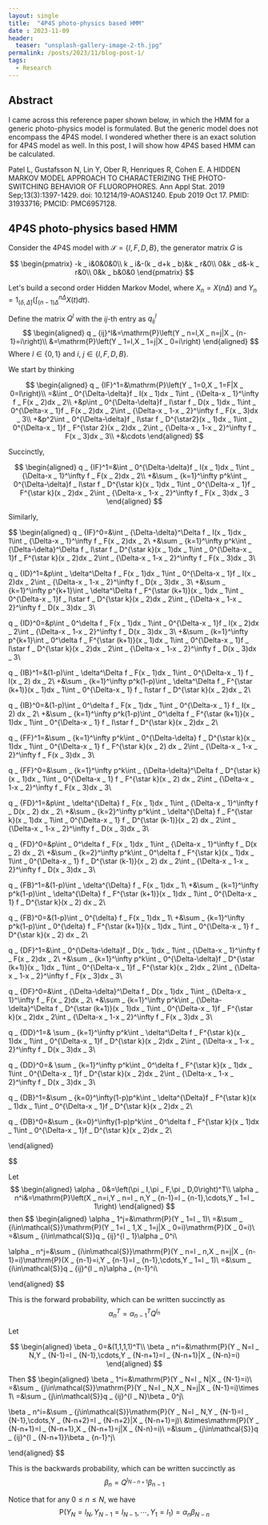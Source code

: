 ```yaml
---
layout: single
title:  "4P4S photo-physics based HMM"
date : 2023-11-09
header:
  teaser: "unsplash-gallery-image-2-th.jpg"
permalink: /posts/2023/11/blog-post-1/
tags:
  - Research
---
```


## Abstract

I came across this reference paper shown below, in which the HMM for a generic photo-physics model is formulated. But the generic model does not encompass the 4P4S model. I wondered whether there is
an exact solution for 4P4S model as well. In this post, I will show how 4P4S based HMM can be calculated.

Patel L, Gustafsson N, Lin Y, Ober R, Henriques R, Cohen E. A HIDDEN MARKOV MODEL APPROACH TO CHARACTERIZING THE PHOTO-SWITCHING BEHAVIOR OF FLUOROPHORES. Ann Appl Stat. 2019 Sep;13(3):1397-1429. doi: 10.1214/19-AOAS1240. Epub 2019 Oct 17. PMID: 31933716; PMCID: PMC6957128.

## 4P4S photo-physics based HMM

Consider the 4P4S model with $\mathcal{S}=\{I,F,D,B\}$, the generator matrix $G$ is

$$
\begin{pmatrix}
-k _ i&0&0&0\\
k _ i&-(k _ d+k _ b)&k _ r&0\\
0&k _ d&-k _ r&0\\
0&k _ b&0&0
\end{pmatrix}
$$

Let's build a second order Hidden Markov Model, where $X _ n=X(n\Delta)$ and $Y _ n=\mathrm{1} _ {(\delta,\Delta]}\left(\int _ {(n-1)\Delta}^{n\Delta}X(t)dt\right)$.

Define the matrix $Q^l$ with the $ij$-th entry as $q _ {ij}^l$
$$
\begin{aligned}
q _ {ij}^l&=\mathrm{P}\left(Y _ n=l,X _ n=j|X _ {n-1}=i\right)\\
&=\mathrm{P}\left(Y _ 1=l,X _ 1=j|X _ 0=i\right)
\end{aligned}
$$
Where $l\in\{0,1\}$ and $i,\ j\in\{I,F,D,B\}$.

We start by thinking

$$
\begin{aligned}
q _ {IF}^1=&\mathrm{P}\left(Y _ 1=0,X _ 1=F|X _ 0=I\right)\\
=&\int _ 0^{\Delta-\delta}f _ I(x _ 1)dx _ 1\int _ {\Delta-x _ 1}^\infty f _ F(x _ 2)dx _ 2\\
+&p\int _ 0^{\Delta-\delta}f _ I\star f _ D(x _ 1)dx _ 1\int _ 0^{\Delta-x _ 1}f _ F(x _ 2)dx _ 2\int _ {\Delta-x _ 1-x _ 2}^\infty f _ F(x _ 3)dx _ 3\\
+&p^2\int _ 0^{\Delta-\delta}f _ I\star f _ D^{\star2}(x _ 1)dx _ 1\int _ 0^{\Delta-x _ 1}f _ F^{\star 2}(x _ 2)dx _ 2\int _ {\Delta-x _ 1-x _ 2}^\infty f _ F(x _ 3)dx _ 3\\
+&\cdots
\end{aligned}
$$

Succinctly,

$$
\begin{aligned}
q _ {IF}^1=&\int _ 0^{\Delta-\delta}f _ I(x _ 1)dx _ 1\int _ {\Delta-x _ 1}^\infty f _ F(x _ 2)dx _ 2\\
+&\sum _ {k=1}^\infty p^k\int _ 0^{\Delta-\delta}f _ I\star f _ D^{\star k}(x _ 1)dx _ 1\int _ 0^{\Delta-x _ 1}f _ F^{\star k}(x _ 2)dx _ 2\int _ {\Delta-x _ 1-x _ 2}^\infty f _ F(x _ 3)dx _ 3
\end{aligned}
$$

Similarly,

$$
\begin{aligned}
q _ {IF}^0=&\int _ {\Delta-\delta}^\Delta f _ I(x _ 1)dx _ 1\int _ {\Delta-x _ 1}^\infty f _ F(x _ 2)dx _ 2\\
+&\sum _ {k=1}^\infty p^k\int _ {\Delta-\delta}^\Delta f _ I\star f _ D^{\star k}(x _ 1)dx _ 1\int _ 0^{\Delta-x _ 1}f _ F^{\star k}(x _ 2)dx _ 2\int _ {\Delta-x _ 1-x _ 2}^\infty f _ F(x _ 3)dx _ 3\\

q _ {ID}^1=&p\int _ \delta^\Delta f _ F(x _ 1)dx _ 1\int _ 0^{\Delta-x _ 1}f _ I(x _ 2)dx _ 2\int _ {\Delta-x _ 1-x _ 2}^\infty f _ D(x _ 3)dx _ 3\\
+&\sum _ {k=1}^\infty p^{k+1}\int _ \delta^\Delta f _ F^{\star (k+1)}(x _ 1)dx _ 1\int _ 0^{\Delta-x _ 1}f _ I\star f _ D^{\star k}(x _ 2)dx _ 2\int _ {\Delta-x _ 1-x _ 2}^\infty f _ D(x _ 3)dx _ 3\\

q _ {ID}^0=&p\int _ 0^\delta f _ F(x _ 1)dx _ 1\int _ 0^{\Delta-x _ 1}f _ I(x _ 2)dx _ 2\int _ {\Delta-x _ 1-x _ 2}^\infty f _ D(x _ 3)dx _ 3\\
+&\sum _ {k=1}^\infty p^{k+1}\int _ 0^\delta f _ F^{\star (k+1)}(x _ 1)dx _ 1\int _ 0^{\Delta-x _ 1}f _ I\star f _ D^{\star k}(x _ 2)dx _ 2\int _ {\Delta-x _ 1-x _ 2}^\infty f _ D(x _ 3)dx _ 3\\

q _ {IB}^1=&(1-p)\int _ \delta^\Delta f _ F(x _ 1)dx _ 1\int _ 0^{\Delta-x _ 1} f _ I(x _ 2) dx _ 2\\
+&\sum _ {k=1}^\infty p^k(1-p)\int _ \delta^\Delta f _ F^{\star (k+1)}(x _ 1)dx _ 1\int _ 0^{\Delta-x _ 1} f _ I\star f _ D^{\star k}(x _ 2)dx _ 2\\

q _ {IB}^0=&(1-p)\int _ 0^\delta f _ F(x _ 1)dx _ 1\int _ 0^{\Delta-x _ 1} f _ I(x _ 2) dx _ 2\\
+&\sum _ {k=1}^\infty p^k(1-p)\int _ 0^\delta f _ F^{\star (k+1)}(x _ 1)dx _ 1\int _ 0^{\Delta-x _ 1} f _ I\star f _ D^{\star k}(x _ 2)dx _ 2\\

q _ {FF}^1=&\sum _ {k=1}^\infty p^k\int _ 0^{\Delta-\delta} f _ D^{\star k}(x _ 1)dx _ 1\int _ 0^{\Delta-x _ 1} f _ F^{\star k}(x _ 2) dx _ 2\int _ {\Delta-x _ 1-x _ 2}^\infty f _ F(x _ 3)dx _ 3\\

q _ {FF}^0=&\sum _ {k=1}^\infty p^k\int _ {\Delta-\delta}^\Delta f _ D^{\star k}(x _ 1)dx _ 1\int _ 0^{\Delta-x _ 1} f _ F^{\star k}(x _ 2) dx _ 2\int _ {\Delta-x _ 1-x _ 2}^\infty f _ F(x _ 3)dx _ 3\\

q _ {FD}^1=&p\int _ \delta^{\Delta} f _ F(x _ 1)dx _ 1\int _ {\Delta-x _ 1}^\infty f _ D(x _ 2) dx _ 2\\
+&\sum _ {k=2}^\infty p^k\int _ \delta^{\Delta} f _ F^{\star k}(x _ 1)dx _ 1\int _ 0^{\Delta-x _ 1} f _ D^{\star (k-1)}(x _ 2) dx _ 2\int _ {\Delta-x _ 1-x _ 2}^\infty f _ D(x _ 3)dx _ 3\\

q _ {FD}^0=&p\int _ 0^\delta f _ F(x _ 1)dx _ 1\int _ {\Delta-x _ 1}^\infty f _ D(x _ 2) dx _ 2\\
+&\sum _ {k=2}^\infty p^k\int _ 0^\delta f _ F^{\star k}(x _ 1)dx _ 1\int _ 0^{\Delta-x _ 1} f _ D^{\star (k-1)}(x _ 2) dx _ 2\int _ {\Delta-x _ 1-x _ 2}^\infty f _ D(x _ 3)dx _ 3\\

q _ {FB}^1=&(1-p)\int _ \delta^{\Delta} f _ F(x _ 1)dx _ 1\\
+&\sum _ {k=1}^\infty p^k(1-p)\int _ \delta^{\Delta} f _ F^{\star (k+1)}(x _ 1)dx _ 1\int _ 0^{\Delta-x _ 1} f _ D^{\star k}(x _ 2) dx _ 2\\

q _ {FB}^0=&(1-p)\int _ 0^{\delta} f _ F(x _ 1)dx _ 1\\
+&\sum _ {k=1}^\infty p^k(1-p)\int _ 0^{\delta} f _ F^{\star (k+1)}(x _ 1)dx _ 1\int _ 0^{\Delta-x _ 1} f _ D^{\star k}(x _ 2) dx _ 2\\

q _ {DF}^1=&\int _ 0^{\Delta-\delta}f _ D(x _ 1)dx _ 1\int _ {\Delta-x _ 1}^\infty f _ F(x _ 2)dx _ 2\\
+&\sum _ {k=1}^\infty p^k\int _ 0^{\Delta-\delta}f _ D^{\star (k+1)}(x _ 1)dx _ 1\int _ 0^{\Delta-x _ 1}f _ F^{\star k}(x _ 2)dx _ 2\int _ {\Delta-x _ 1-x _ 2}^\infty f _ F(x _ 3)dx _ 3\\

q _ {DF}^0=&\int _ {\Delta-\delta}^\Delta f _ D(x _ 1)dx _ 1\int _ {\Delta-x _ 1}^\infty f _ F(x _ 2)dx _ 2\\
+&\sum _ {k=1}^\infty p^k\int _ {\Delta-\delta}^\Delta f _ D^{\star (k+1)}(x _ 1)dx _ 1\int _ 0^{\Delta-x _ 1}f _ F^{\star k}(x _ 2)dx _ 2\int _ {\Delta-x _ 1-x _ 2}^\infty f _ F(x _ 3)dx _ 3\\

q _ {DD}^1=& \sum _ {k=1}^\infty p^k\int _ \delta^\Delta f _ F^{\star k}(x _ 1)dx _ 1\int _ 0^{\Delta-x _ 1}f _ D^{\star k}(x _ 2)dx _ 2\int _ {\Delta-x _ 1-x _ 2}^\infty f _ D(x _ 3)dx _ 3\\

q _ {DD}^0=& \sum _ {k=1}^\infty p^k\int _ 0^\delta f _ F^{\star k}(x _ 1)dx _ 1\int _ 0^{\Delta-x _ 1}f _ D^{\star k}(x _ 2)dx _ 2\int _ {\Delta-x _ 1-x _ 2}^\infty f _ D(x _ 3)dx _ 3\\

q _ {DB}^1=&\sum _ {k=0}^\infty(1-p)p^k\int _ \delta^{\Delta}f _ F^{\star k}(x _ 1)dx _ 1\int _ 0^{\Delta-x _ 1}f _ D^{\star k}(x _ 2)dx _ 2\\

q _ {DB}^0=&\sum _ {k=0}^\infty(1-p)p^k\int _ 0^\delta f _ F^{\star k}(x _ 1)dx _ 1\int _ 0^{\Delta-x _ 1}f _ D^{\star k}(x _ 2)dx _ 2\\

\end{aligned}

$$

Let
$$
\begin{aligned}
\alpha _ 0&=\left(\pi _ I,\pi _ F,\pi _ D,0\right)^T\\
\alpha _ n^i&=\mathrm{P}\left(X _ n=i,Y _ n=l _ n,Y _ {n-1}=l _ {n-1},\cdots,Y _ 1=l _ 1\right)
\end{aligned}
$$
then
$$
\begin{aligned}
\alpha _ 1^j=&\mathrm{P}(Y _ 1=l _ 1)\\
=&\sum _ {i\in\mathcal{S}}\mathrm{P}(Y _ 1=l _ 1,X _ 1=j|X _ 0=i)\mathrm{P}(X _ 0=i)\\
=&\sum _ {i\in\mathcal{S}}q _ {ij}^{l _ 1}\alpha _ 0^i\\

\alpha _ n^j=&\sum _ {i\in\mathcal{S}}\mathrm{P}(Y _ n=l _ n,X _ n=j|X _ {n-1}=i)\mathrm{P}(X _ {n-1}=i,Y _ {n-1}=l _ {n-1},\cdots,Y _ 1=l _ 1)\\
=&\sum _ {i\in\mathcal{S}}q _ {ij}^{l _ n}\alpha _ {n-1}^i\\

\end{aligned}
$$

This is the forward probability, which can be written succinctly as
$$
\alpha _ n^T=\alpha _ {n-1}^TQ^{l _ n}
$$

Let

$$
\begin{aligned}
\beta _ 0=&(1,1,1,1)^T\\
\beta _ n^i=&\mathrm{P}(Y _ N=l _ N,Y _ {N-1}=l _ {N-1},\cdots,Y _ {N-n+1}=l _ {N-n+1}|X _ {N-n}=i)
\end{aligned}
$$

Then
$$
\begin{aligned}
\beta _ 1^i=&\mathrm{P}(Y _ N=l _ N|X _ {N-1}=i)\\
=&\sum _ {j\in\mathcal{S}}\mathrm{P}(Y _ N=l _ N,X _ N=j|X _ {N-1}=i)\times 1\\
=&\sum _ {j\in\mathcal{S}}q _ {ij}^{l _ N}\beta _ 0^j\\

\beta _ n^i=&\sum _ {j\in\mathcal{S}}\mathrm{P}(Y _ N=l _ N,Y _ {N-1}=l _ {N-1},\cdots,Y _ {N-n+2}=l _ {N-n+2}|X _ {N-n+1}=j)\\
&\times\mathrm{P}(Y _ {N-n+1}=l _ {N-n+1},X _ {N-n+1}=j|X _ {N-n}=i)\\
=&\sum _ {j\in\mathcal{S}}q _ {ij}^{l _ {N-n+1}}\beta _ {n-1}^j\\

\end{aligned}
$$

This is the backwards probability, which can be written succinctly as
$$
\beta _ n=Q^{l _ {N-n+1}}\beta _ {n-1}
$$

Notice that for any $0\le n\le N$, we have
$$
\mathrm{P}(Y _ N=l _ {N},Y _ {N-1}=l _ {N-1},\cdots,Y _ 1=l _ 1)=\alpha _ n\beta _ {N-n}
$$
